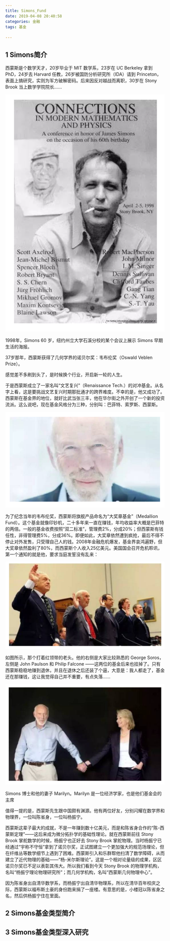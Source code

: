 ```yaml
---
title: Simons_Fund
date: 2019-04-08 20:40:58
categories: 金融
tags: 基金

---
```


## 1 Simons简介

西蒙斯是个数学天才，20岁毕业于 MIT 数学系，23岁在 UC Berkeley 拿到 PhD，24岁去 Harvard 任教，26岁被国防分析研究所（IDA）请到 Princeton，表面上搞研究，实则为军方破解密码。后来因反对越战而离职，30岁在 Stony Brook 当上数学学院院长……

![](Simons-Fund/Simons1.png)

1998年，Simons 60 岁，纽约州立大学石溪分校的某个会议上展示 Simons 早期生活的海报。

37岁那年，西蒙斯获得了几何学界的诺贝尔奖：韦布伦奖（Oswald Veblen Prize）。

感觉差不多刷到头了，是时候换个行业，开启新一轮的人生。

于是西蒙斯成立了一家名叫“文艺复兴”（Renaissance Tech.）的对冲基金。从名字上看，这是要挑战文艺复兴时期那批通才的跨界难度。不幸的是，他又成功了。西蒙斯在基金界的地位，就好比武当张三丰，他在华尔街之外开创了一个新的投资流派。这么说吧，现在基金风格分为三种，分别叫：巴菲特、索罗斯、西蒙斯。

![](Simons-Fund/Simons2.png)

为了纪念当年的韦布伦奖，西蒙斯将旗舰产品命名为“大奖章基金”（Medallion Fund）。这个基金就像印钞机，二十多年来一直在赚钱，年均收益率大概是巴菲特的两倍。一般的基金收费按照“双二标准”，管理费2%，分成20%；但西蒙斯有钱任性，非得管理费5%，分成36%。即便如此，大奖章依然遭到疯抢，最后不得不停止对外发售，只受理自己人的钱。2008年金融危机爆发，基金界哀鸿遍野，但大奖章依然盈利了80%，而西蒙斯个人收入25亿美元。美国国会召开危机聆讯，第一个通知的就是他，要求当庭发誓没有乱来：

![](Simons-Fund/Simons3.png)

如图所示，那个打着红领带的老头。他的右侧是大家比较熟悉的 George Soros，左侧是 John Paulson 和 Philip Falcone ——这两位的基金后来也挂掉了。只有西蒙斯稳稳地赚到退休，并且在退休之后还装了个逼，大意是：我人都走了，基金还在那赚钱，这让我觉得自己并不重要，有点失落……

![](Simons-Fund/Simons4.png)

Simons 博士和他的妻子 Marilyn。Marilyn 是一位经济学家，也是他们基金会的主席

值得一提的是，西蒙斯先生跟中国颇有渊源。他有两位好友，分别闪耀在数学界和物理界，一位叫陈省身，一位叫杨振宁。

西蒙斯这辈子最大的成就，不是一年赚到数十亿美元，而是和陈省身合作的“陈-西蒙斯定理”——这后来成为微分拓扑学的基础性理论。就在西蒙斯前往 Stony Brook 掌舵数学的时候，杨振宁也正好去 Stony Brook 掌舵物理。当时杨振宁已经通过“宇称不守恒”拿到了诺贝尔奖，正试图建立一个更加强大的规范场理论，但在纤维丛等数学细节上遇到了困难。西蒙斯引入和乐群帮他扫清了数学障碍，从而建立了近代物理的基础——“杨-米尔斯理论”。这是一个相对论量级的成果，区区诺贝尔奖已不足以表彰其伟大。所以我们看到今天 Stony Brook 的物理学机构，名叫“杨振宁理论物理研究所”；而几何学机构，名叫“西蒙斯几何物理中心”。

因为陈省身出自清华数学系，而杨振宁出自清华物理系，所以在清华百年校庆之际，西蒙斯以福布斯土豪的身份跑来捐了一座楼。有意思的是，小楼冠以陈省身之名，然后供杨振宁住在里面。

## 2 Simons基金类型简介



## 3 Simons基金类型深入研究

